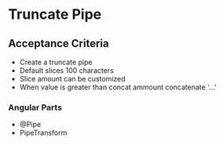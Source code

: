 # Truncate Pipe

## Acceptance Criteria
- Create a truncate pipe
- Default slices 100 characters
- Slice amount can be customized
- When value is greater than concat ammount concatenate '...'

### Angular Parts
- @Pipe
- PipeTransform

